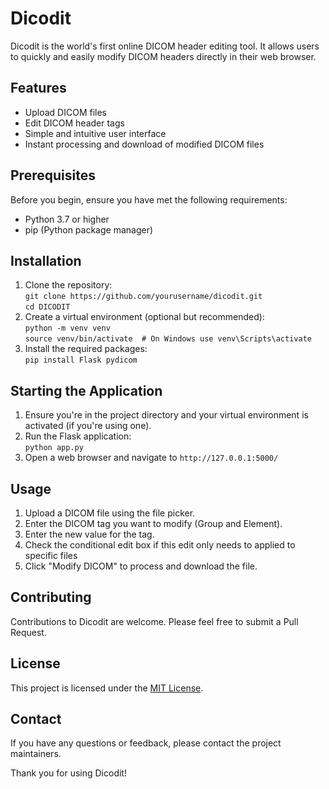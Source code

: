# Dicodit
Dicodit is the world's first online DICOM header editing tool. It allows users to quickly and easily modify DICOM headers directly in their web browser.

## Features
- Upload DICOM files
- Edit DICOM header tags
- Simple and intuitive user interface
- Instant processing and download of modified DICOM files

## Prerequisites
Before you begin, ensure you have met the following requirements:
- Python 3.7 or higher
- pip (Python package manager)

## Installation
1. Clone the repository: <br>
```git clone https://github.com/yourusername/dicodit.git``` <br>
```cd DICODIT```
2. Create a virtual environment (optional but recommended): <br>
```python -m venv venv``` <br>
```source venv/bin/activate  # On Windows use venv\Scripts\activate```
3. Install the required packages: <br>
```pip install Flask pydicom```

## Starting the Application
1. Ensure you're in the project directory and your virtual environment is activated (if you're using one).
2. Run the Flask application: <br>
```python app.py```
3. Open a web browser and navigate to `http://127.0.0.1:5000/`

## Usage
1. Upload a DICOM file using the file picker.
2. Enter the DICOM tag you want to modify (Group and Element).
3. Enter the new value for the tag.
4. Check the conditional edit box if this edit only needs to applied to specific files
5. Click "Modify DICOM" to process and download the file.

## Contributing
Contributions to Dicodit are welcome. Please feel free to submit a Pull Request.

## License
This project is licensed under the [MIT License](LICENSE).

## Contact
If you have any questions or feedback, please contact the project maintainers.

Thank you for using Dicodit!
